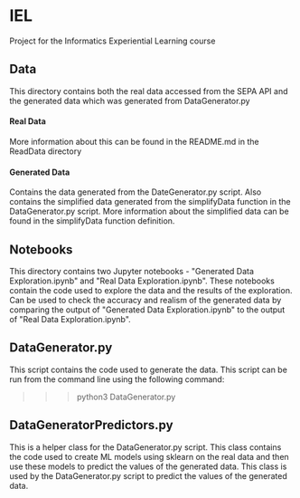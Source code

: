 # IEL
Project for the Informatics Experiential Learning course

## Data
This directory contains both the real data accessed from the SEPA API and the generated data which was generated from DataGenerator.py
#### Real Data
More information about this can be found in the README.md in the ReadData directory
#### Generated Data
Contains the data generated from the DateGenerator.py script. Also contains the simplified data generated from the simplifyData function in the DataGenerator.py script. More information about the simplified data can be found in the simplifyData function definition.

## Notebooks
This directory contains two Jupyter notebooks - "Generated Data Exploration.ipynb" and "Real Data Exploration.ipynb". These notebooks contain the code used to explore the data and the results of the exploration. Can be used to check the accuracy and realism of the generated data by comparing the output of "Generated Data Exploration.ipynb" to the output of "Real Data Exploration.ipynb".

## DataGenerator.py
This script contains the code used to generate the data. This script can be run from the command line using the following command:
>>> python3 DataGenerator.py

## DataGeneratorPredictors.py
This is a helper class for the DataGenerator.py script. This class contains the code used to create ML models using sklearn on the real data and then use these models to predict the values of the generated data. This class is used by the DataGenerator.py script to predict the values of the generated data.